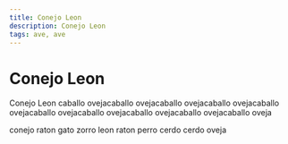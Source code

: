 ```yaml
---
title: Conejo Leon
description: Conejo Leon
tags: ave, ave
---
```


# Conejo Leon

Conejo Leon caballo ovejacaballo ovejacaballo ovejacaballo ovejacaballo ovejacaballo ovejacaballo ovejacaballo ovejacaballo ovejacaballo oveja

conejo raton gato zorro leon raton perro cerdo cerdo oveja